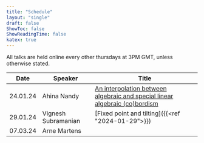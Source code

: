 ```yaml
---
title: "Schedule"
layout: "single"
draft: false
ShowToc: false
ShowReadingTime: false
katex: true
---
```


All talks are held online every other thursdays at 3PM GMT, unless otherwise stated. 

|Date    |Speaker                |Title|
|--------|-----------------------|-----|
|24.01.24|Ahina Nandy            |[An interpolation between algebraic and special linear algebraic (co)bordism]()|
|29.01.24|Vignesh Subramanian    |[Fixed point and tilting]({{<ref "2024-01-29">}})|
|07.03.24|Arne Martens           ||


 